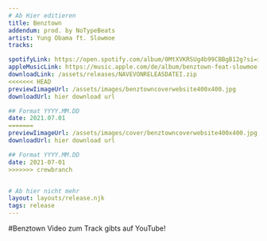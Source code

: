 ```yaml
---
# Ab Hier editieren
title: Benztown
addendum: prod. by NoTypeBeats
artist: Yung Obama ft. Slowmoe
tracks:

spotifyLink: https://open.spotify.com/album/0MtXVKRSUg4b99CBBgB12g?si=irXi0IT4TH-3CO7sNO6LvA
appleMusicLink: https://music.apple.com/de/album/benztown-feat-slowmoe-notypebeats-%E2%82%AC%24%C2%A5/1575466068?i=1575466070
downloadLink: /assets/releases/NAVEVONRELEASDATEI.zip
<<<<<<< HEAD
previewIimageUrl: /assets/images/benztowncoverwebsite400x400.jpg
downloadUrl: hier download url

## Format YYYY.MM.DD
date: 2021.07.01
=======
previewIimageUrl: /assets/images/cover/benztowncoverwebsite400x400.jpg
downloadUrl: hier download url

## Format YYYY.MM.DD
date: 2021-07-01
>>>>>>> crewbranch


# Ab hier nicht mehr
layout: layouts/release.njk
tags: release
---
```


#Benztown
Video zum Track gibts auf YouTube!